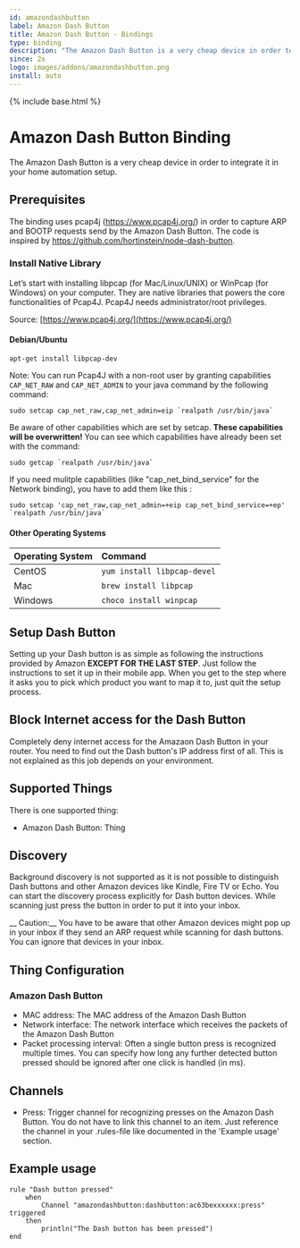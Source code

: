 ```yaml
---
id: amazondashbutton
label: Amazon Dash Button
title: Amazon Dash Button - Bindings
type: binding
description: "The Amazon Dash Button is a very cheap device in order to integrate it in your home automation setup."
since: 2x
logo: images/addons/amazondashbutton.png
install: auto
---
```


<!-- Attention authors: Do not edit directly. Please add your changes to the appropriate source repository -->

{% include base.html %}

# Amazon Dash Button Binding

The Amazon Dash Button is a very cheap device in order to integrate it in your home automation setup.

## Prerequisites

The binding uses pcap4j (https://www.pcap4j.org/) in order to capture ARP and BOOTP requests send by the Amazon Dash Button. The code is inspired by https://github.com/hortinstein/node-dash-button.


### Install Native Library

Let’s start with installing libpcap (for Mac/Linux/UNIX) or WinPcap (for Windows) on your computer. They are native libraries that powers the core functionalities of Pcap4J. Pcap4J needs administrator/root privileges.

Source: [https://www.pcap4j.org/](https://www.pcap4j.org/)

#### Debian/Ubuntu

```shell
apt-get install libpcap-dev
```

Note: You can run Pcap4J with a non-root user by granting capabilities `CAP_NET_RAW` and `CAP_NET_ADMIN`
to your java command by the following command: 

```shell
sudo setcap cap_net_raw,cap_net_admin=eip `realpath /usr/bin/java`
```

Be aware of other capabilities which are set by setcap. **These capabilities will be overwritten!** You can see which capabilities have already been set with the command:

```shell
sudo getcap `realpath /usr/bin/java`
```

If you need mulitple capabilities (like "cap_net_bind_service" for the Network binding), you have to add them like this :

```shell
sudo setcap 'cap_net_raw,cap_net_admin=+eip cap_net_bind_service=+ep' `realpath /usr/bin/java`
```

#### Other Operating Systems

| Operating System | Command                     |
|:-----------------|:----------------------------|
| CentOS           | `yum install libpcap-devel` |
| Mac              | `brew install libpcap`      |
| Windows          | `choco install winpcap`     |


## Setup Dash Button

Setting up your Dash button is as simple as following the instructions provided by Amazon **EXCEPT FOR THE LAST STEP**. Just follow the instructions to set it up in their mobile app. When you get to the step where it asks you to pick which product you want to map it to, just quit the setup process.

## Block Internet access for the Dash Button

Completely deny internet access for the Amazaon Dash Button in your router. You need to find out the Dash button's IP address first of all. This is not explained as this job depends on your environment.


## Supported Things

There is one supported thing:

* Amazon Dash Button: Thing 

## Discovery

Background discovery is not supported as it is not possible to distinguish Dash buttons and other Amazon devices like Kindle, Fire TV or Echo.
You can start the discovery process explicitly for Dash button devices. While scanning just press the button in order to put it into your inbox.

__ Caution:__  You have to be aware that other Amazon devices might pop up in your inbox if they send an ARP request while scanning for dash buttons. You can ignore that devices in your inbox.

## Thing Configuration

### Amazon Dash Button

* MAC address: The MAC address of the Amazon Dash Button
* Network interface: The network interface which receives the packets of the Amazon Dash Button
* Packet processing interval: Often a single button press is recognized multiple times. You can specify how long any further detected button pressed should be ignored after one click is handled (in ms).

## Channels

* Press: Trigger channel for recognizing presses on the Amazon Dash Button. You do not have to link this channel to an item. Just reference the channel in your .rules-file like documented in the 'Example usage' section.

## Example usage

```
rule "Dash button pressed"
    when
        Channel "amazondashbutton:dashbutton:ac63bexxxxxx:press" triggered
    then
        println("The Dash button has been pressed")
end
```
